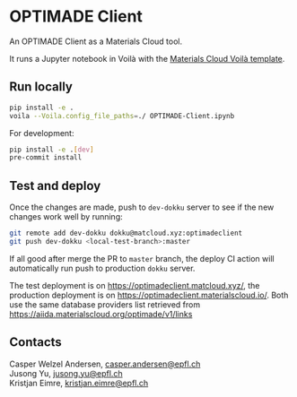 # OPTIMADE Client

An OPTIMADE Client as a Materials Cloud tool.

It runs a Jupyter notebook in Voilà with the [Materials Cloud Voilà template](https://github.com/materialscloud-org/voila-materialscloud-template).

## Run locally

```bash
pip install -e .
voila --Voila.config_file_paths=./ OPTIMADE-Client.ipynb
```

For development:

```bash
pip install -e .[dev]
pre-commit install
```

## Test and deploy

Once the changes are made, push to `dev-dokku` server to see if the new changes work well by running: 

```bash
git remote add dev-dokku dokku@matcloud.xyz:optimadeclient
git push dev-dokku <local-test-branch>:master
```

If all good after merge the PR to `master` branch, the deploy CI action will automatically run push to production `dokku` server.

The test deployment is on https://optimadeclient.matcloud.xyz/, the production deployment is on https://optimadeclient.materialscloud.io/. 
Both use the same database providers list retrieved from https://aiida.materialscloud.org/optimade/v1/links

## Contacts

Casper Welzel Andersen, casper.andersen@epfl.ch  
Jusong Yu, jusong.yu@epfl.ch  
Kristjan Eimre, kristjan.eimre@epfl.ch 